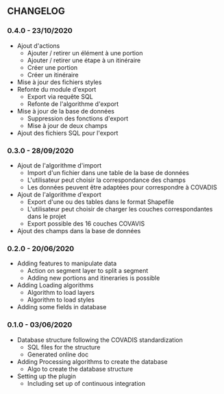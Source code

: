 ## CHANGELOG

### 0.4.0 - 23/10/2020

* Ajout d'actions
  * Ajouter / retirer un élément à une portion
  * Ajouter / retirer une étape à un itinéraire
  * Créer une portion
  * Créer un itinéraire
* Mise à jour des fichiers styles
* Refonte du module d'export
  * Export via requête SQL
  * Refonte de l'algorithme d'export
* Mise à jour de la base de données
  * Suppression des fonctions d'export
  * Mise à jour de deux champs 
* Ajout des fichiers SQL pour l'export

### 0.3.0 - 28/09/2020

* Ajout de l'algorithme d'import
  * Import d'un fichier dans une table de la base de données
  * L'utilisateur peut choisir la correspondance des champs  
  * Les données peuvent être adaptées pour correspondre à COVADIS
* Ajout de l'algorithme d'export
  * Export d'une ou des tables dans le format Shapefile
  * L'utilisateur peut choisir de charger les couches correspondantes dans le projet
  * Export possible des 16 couches COVAVIS  
* Ajout des champs dans la base de données

### 0.2.0 - 20/06/2020

* Adding features to manipulate data
  * Action on segment layer to split a segment
  * Adding new portions and itineraries is possible
* Adding Loading algorithms
  * Algorithm to load layers
  * Algorithm to load styles
* Adding some fields in database

### 0.1.0 - 03/06/2020

* Database structure following the COVADIS standardization
  * SQL files for the structure 
  * Generated online doc
* Adding Processing algorithms to create the database
  * Algo to create the database structure
* Setting up the plugin
  * Including set up of continuous integration

###
